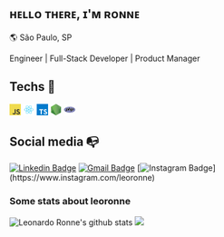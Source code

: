 <h2>ʜᴇʟʟᴏ ᴛʜᴇʀᴇ, ɪ'ᴍ ʀᴏɴɴᴇ</h2>

:earth_americas: São Paulo, SP

Engineer | Full-Stack Developer | Product Manager 

## Techs :robot:

<code><img height="20" src="https://raw.githubusercontent.com/github/explore/80688e429a7d4ef2fca1e82350fe8e3517d3494d/topics/javascript/javascript.png"></code>
<code><img height="20" src="https://raw.githubusercontent.com/github/explore/80688e429a7d4ef2fca1e82350fe8e3517d3494d/topics/react/react.png"></code>
<code><img height="20" src="https://raw.githubusercontent.com/github/explore/80688e429a7d4ef2fca1e82350fe8e3517d3494d/topics/typescript/typescript.png"></code>
<code><img height="20" src="https://raw.githubusercontent.com/github/explore/80688e429a7d4ef2fca1e82350fe8e3517d3494d/topics/nodejs/nodejs.png"></code>
<code><img height="20" src="https://raw.githubusercontent.com/github/explore/ccc16358ac4530c6a69b1b80c7223cd2744dea83/topics/php/php.png"></code>

## Social media :mailbox_with_no_mail:

[![Linkedin Badge](https://img.shields.io/badge/-leoronne-blue?style=flat-square&logo=Linkedin&logoColor=white&link=https://www.linkedin.com/in/leoronne/)](https://www.linkedin.com/in/leoronne/)  [![Gmail Badge](https://img.shields.io/badge/-leoronne@gmail.com-c14438?style=flat-square&logo=Gmail&logoColor=white&link=mailto:leoronne@gmail.com)](mailto:leoronne@gmail.com) [![Instagram Badge](https://img.shields.io/twitter/url?color=%23fb3958&label=@leoronne&logo=instagram&logoColor=%23fb3958&style=flat-square&url=https%3A%2F%2Fwww.instagram.com%2Falejorc_)](https://www.instagram.com/leoronne) 

<p align = "center">
  
### Some stats about leoronne
<img alt="Leonardo Ronne's github stats" src="https://github-readme-stats.vercel.app/api?username=leoronne&show_icons=true&title_color=ffffff&icon_color=bb2acf&text_color=daf7dc&bg_color=151515" >
<img src = "https://github-readme-stats.vercel.app/api/top-langs/?username=leoronne&hide_langs_below=.25&show_icons=true&title_color=ffffff&icon_color=bb2acf&text_color=daf7dc&bg_color=151515">
</p>
